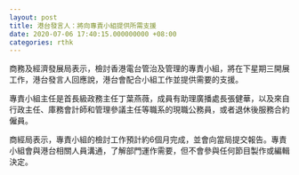 ```yaml
---
layout: post
title: 港台發言人：將向專責小組提供所需支援
date: 2020-07-06 17:40:15.000000000 +08:00
categories: rthk
---
```


商務及經濟發展局表示，檢討香港電台管治及管理的專責小組，將在下星期三開展工作，港台發言人回應說，港台會配合小組工作並提供需要的支援。

專責小組主任是首長級政務主任丁葉燕薇，成員有助理廣播處長張健華，以及來自行政主任、庫務會計師和管理參議主任等職系的現職公務員，或者退休後服務合約僱員。

商經局表示，專責小組的檢討工作預計約6個月完成，並會向當局提交報告。專責小組會與港台相關人員溝通，了解部門運作需要，但不會參與任何節目製作或編輯決定。
